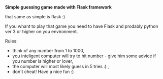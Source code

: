 **Simple guessing game made with Flask framework** 

that same as simple is flask :)

If you whant to play that game you need to have Flask and prodably python ver 3 or higher on you environment.

Rules:
- think of any number from 1 to 1000,
- you inteligent computer will try to hit number - give him some advice if you number is higher or lover,
- the computer will most likely guess in 5 tries :) ,
- don't cheat!
Have a nice fun :)

